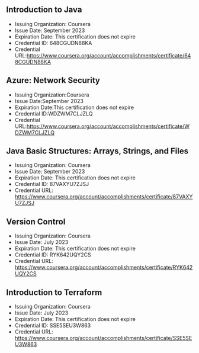 
## Introduction to Java
- Issuing Organization: Coursera
- Issue Date: September 2023
- Expiration Date: This certification does not expire
- Credential ID: 648CGUDN88KA
- Credential URL:https://www.coursera.org/account/accomplishments/certificate/648CGUDN88KA


## Azure: Network Security
- Issuing Organization:Coursera
- Issue Date:September 2023
- Expiration Date:This certification does not expire
- Credential ID:WDZWM7CLJZLQ
- Credential URL:https://www.coursera.org/account/accomplishments/certificate/WDZWM7CLJZLQ

## Java Basic Structures: Arrays, Strings, and Files
- Issuing Organization: Coursera
- Issue Date: September 2023
- Expiration Date: This certification does not expire
- Credential ID: 87VAXYU7ZJSJ
- Credential URL: https://www.coursera.org/account/accomplishments/certificate/87VAXYU7ZJSJ

 ## Version Control
- Issuing Organization: Coursera
- Issue Date: July 2023
- Expiration Date: This certification does not expire
- Credential ID: RYK642UQY2CS
- Credential URL: https://www.coursera.org/account/accomplishments/certificate/RYK642UQY2CS

## Introduction to Terraform
- Issuing Organization: Coursera
- Issue Date: July 2023
- Expiration Date: This certification does not expire
- Credential ID: SSE5SEU3W863
- Credential URL: https://www.coursera.org/account/accomplishments/certificate/SSE5SEU3W863
